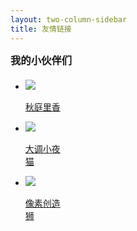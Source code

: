 ```yaml
---
layout: two-column-sidebar
title: 友情链接
---
```


<style type='text/css'>

    #content ul li {
        display: inline-block;
        margin: 5px;
        vertical-align: top;
        width: 90%;
    }

    #content ul li span{
        font-size: 12px;
        color: rgba(255, 255, 255, 0.55);
        float: right;
    }
    
    #content h3{
        margin: 50px 0 20px 0
    }

</style>

<h3 style="margin: 0 0 20px 0;">我的小伙伴们</h3>

<ul class="link-items">
    <li class="link-item" style="width: 64px">
        <a href="http://moe.akibarika.org/" title="Orclandでの思い出の欠片" class="link-item-inner effect-apollo" target="_blank">
            <img src="/assets/img/friends/akibarika.jpg">
            <p class="sitename">秋庭里香</p>
        </a>
    </li>
    <li class="link-item" style="width: 64px">
        <a href="http://blog.a0z.me/" title="Ghosty Core Technical thinking" class="link-item-inner effect-apollo" target="_blank">
            <img src="/assets/img/friends/a0nqm.jpg">
            <p class="sitename">大调小夜猫</p>
        </a>
    </li>
    <li class="link-item" style="width: 64px">
        <a href="http://chuangzaoshi.com" title="为创意工作者而设计" class="link-item-inner effect-apollo" target="_blank">
            <img src="/assets/img/friends/chuangzaoshi.jpg">
            <p class="sitename">像素创造狮</p>
        </a>
    </li>
</ul>

